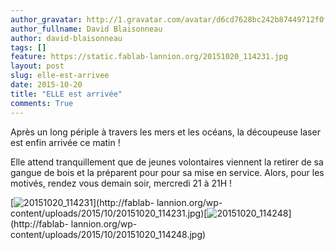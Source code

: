 ```yaml
---
author_gravatar: http://1.gravatar.com/avatar/d6cd7628bc242b87449712f0fef53924?s=96&d=mm&r=g
author_fullname: David Blaisonneau
author: david-blaisonneau
tags: []
feature: https://static.fablab-lannion.org/20151020_114231.jpg
layout: post
slug: elle-est-arrivee
date: 2015-10-20
title: "ELLE est arrivée"
comments: True
---
```

Après un long périple à travers les mers et les océans, la découpeuse laser
est enfin arrivée ce matin !

Elle attend tranquillement que de jeunes volontaires viennent la retirer de sa
gangue de bois et la préparent pour pour sa mise en service. Alors, pour les
motivés, rendez vous demain soir, mercredi 21 à 21H !

[![20151020_114231](https://static.fablab-lannion.org/20151020_114231-150x150.jpg)](http://fablab-
lannion.org/wp-
content/uploads/2015/10/20151020_114231.jpg)[![20151020_114248](https://static.fablab-lannion.org/20151020_114248-150x150.jpg)](http://fablab-
lannion.org/wp-content/uploads/2015/10/20151020_114248.jpg)


